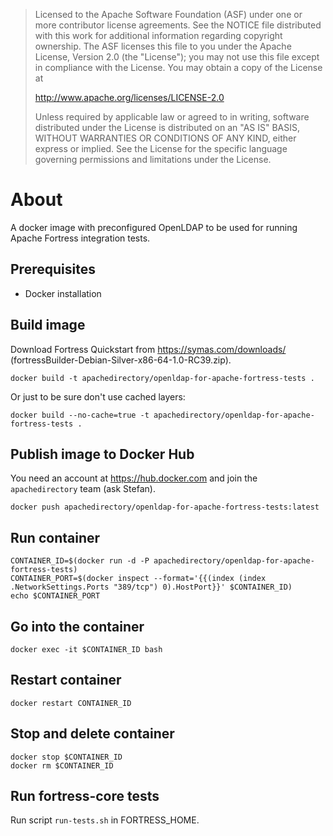 > Licensed to the Apache Software Foundation (ASF) under one
> or more contributor license agreements.  See the NOTICE file
> distributed with this work for additional information
> regarding copyright ownership.  The ASF licenses this file
> to you under the Apache License, Version 2.0 (the
> "License"); you may not use this file except in compliance
> with the License.  You may obtain a copy of the License at
>
>    http://www.apache.org/licenses/LICENSE-2.0
>
> Unless required by applicable law or agreed to in writing,
> software distributed under the License is distributed on an
> "AS IS" BASIS, WITHOUT WARRANTIES OR CONDITIONS OF ANY
> KIND, either express or implied.  See the License for the
> specific language governing permissions and limitations
> under the License.


# About

A docker image with preconfigured OpenLDAP to be used for running Apache Fortress integration tests.


## Prerequisites

* Docker installation


## Build image

Download Fortress Quickstart from https://symas.com/downloads/ (fortressBuilder-Debian-Silver-x86-64-1.0-RC39.zip).

    docker build -t apachedirectory/openldap-for-apache-fortress-tests .

Or just to be sure don't use cached layers:

    docker build --no-cache=true -t apachedirectory/openldap-for-apache-fortress-tests .


## Publish image to Docker Hub

You need an account at <https://hub.docker.com> and join the `apachedirectory` team (ask Stefan).

    docker push apachedirectory/openldap-for-apache-fortress-tests:latest


## Run container

    CONTAINER_ID=$(docker run -d -P apachedirectory/openldap-for-apache-fortress-tests)
    CONTAINER_PORT=$(docker inspect --format='{{(index (index .NetworkSettings.Ports "389/tcp") 0).HostPort}}' $CONTAINER_ID)
    echo $CONTAINER_PORT


## Go into the container

    docker exec -it $CONTAINER_ID bash


## Restart container

    docker restart CONTAINER_ID


## Stop and delete container

    docker stop $CONTAINER_ID
    docker rm $CONTAINER_ID


## Run fortress-core tests

Run script `run-tests.sh` in FORTRESS_HOME. 


